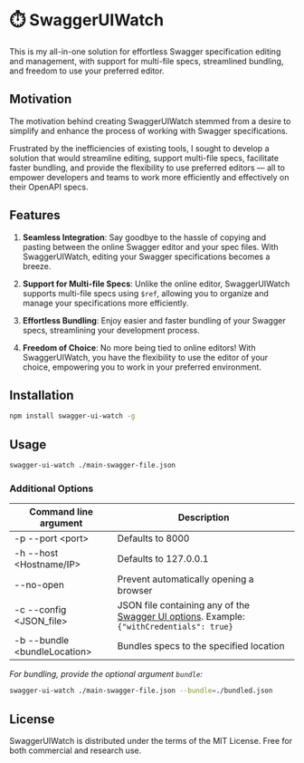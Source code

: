 # ⏱️ SwaggerUIWatch

This is my all-in-one solution for effortless Swagger specification editing and management, with support for multi-file specs, streamlined bundling, and freedom to use your preferred editor.

## Motivation

The motivation behind creating SwaggerUIWatch stemmed from a desire to simplify and enhance the process of working with Swagger specifications.

Frustrated by the inefficiencies of existing tools, I sought to develop a solution that would streamline editing, support multi-file specs, facilitate faster bundling, and provide the flexibility to use preferred editors — all to empower developers and teams to work more efficiently and effectively on their OpenAPI specs.

## Features

1. **Seamless Integration**: Say goodbye to the hassle of copying and pasting between the online Swagger editor and your spec files. With SwaggerUIWatch, editing your Swagger specifications becomes a breeze.

2. **Support for Multi-file Specs**: Unlike the online editor, SwaggerUIWatch supports multi-file specs using `$ref`, allowing you to organize and manage your specifications more efficiently.

3. **Effortless Bundling**: Enjoy easier and faster bundling of your Swagger specs, streamlining your development process.

4. **Freedom of Choice**: No more being tied to online editors! With SwaggerUIWatch, you have the flexibility to use the editor of your choice, empowering you to work in your preferred environment.

## Installation

```sh
npm install swagger-ui-watch -g
```

## Usage

```sh
swagger-ui-watch ./main-swagger-file.json
```

### Additional Options

| Command line argument         | Description                                                                                                                                                                   |
| ----------------------------- | ----------------------------------------------------------------------------------------------------------------------------------------------------------------------------- |
| -p --port \<port>             | Defaults to 8000                                                                                                                                                               |
| -h --host <Hostname/IP>       | Defaults to 127.0.0.1                                                                                                                                                         |
| --no-open                     | Prevent automatically opening a browser                                                                                                                              |
| -c --config <JSON_file>       | JSON file containing any of the [Swagger UI options](https://github.com/swagger-api/swagger-ui/blob/master/docs/usage/configuration.md). Example: `{"withCredentials": true}` |
| -b --bundle \<bundleLocation> | Bundles specs to the specified location                                                                                                                                       |

_For bundling, provide the optional argument `bundle`:_

```sh
swagger-ui-watch ./main-swagger-file.json --bundle=./bundled.json
```

## License
SwaggerUIWatch is distributed under the terms of the MIT License. Free for both commercial and research use.